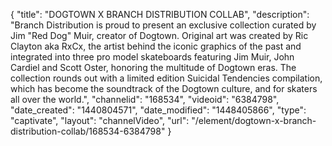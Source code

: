 {
    "title": "DOGTOWN X BRANCH DISTRIBUTION COLLAB",
    "description": "Branch Distribution is proud to present an exclusive collection curated by Jim \"Red Dog\" Muir, creator of Dogtown. Original art was created by Ric Clayton aka RxCx, the artist behind the iconic graphics of the past and integrated into three pro model skateboards featuring Jim Muir, John Cardiel and Scott Oster, honoring the multitude of Dogtown eras. The collection rounds out with a limited edition Suicidal Tendencies compilation, which has become the soundtrack of the Dogtown culture, and for skaters all over the world.",
    "channelid": "168534",
    "videoid": "6384798",
    "date_created": "1440804571",
    "date_modified": "1448405866",
    "type": "captivate",
    "layout": "channelVideo",
    "url": "\/element\/dogtown-x-branch-distribution-collab\/168534-6384798"
}